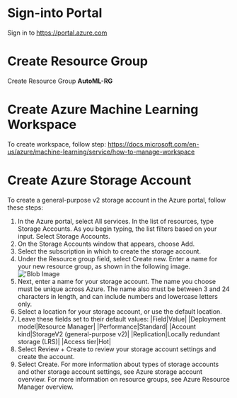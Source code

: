 # Sign-into Portal

Sign in to https://portal.azure.com

# Create Resource Group 

Create Resource Group **AutoML-RG**

# Create Azure Machine Learning Workspace

To create workspace, follow step: https://docs.microsoft.com/en-us/azure/machine-learning/service/how-to-manage-workspace

# Create Azure Storage Account

To create a general-purpose v2 storage account in the Azure portal, follow these steps:
1. In the Azure portal, select All services. In the list of resources, type Storage Accounts. As you begin typing, the list filters based on your input. Select Storage Accounts.
2. On the Storage Accounts window that appears, choose Add.
3. Select the subscription in which to create the storage account.
4. Under the Resource group field, select Create new. Enter a name for your new resource group, as shown in the following image.
!['Blob Image]("../../media/images/create-resource-group.png")
5. Next, enter a name for your storage account. The name you choose must be unique across Azure. The name also must be between 3 and 24 characters in length, and can include numbers and lowercase letters only.
6. Select a location for your storage account, or use the default location.
7. Leave these fields set to their default values: 
	|Field|Value|
	|Deployment model|Resource Manager|
	|Performance|Standard|
	|Account kind|StorageV2 (general-purpose v2)|
	|Replication|Locally redundant storage (LRS)|
	|Access tier|Hot|
8. Select Review + Create to review your storage account settings and create the account.
9. Select Create.
For more information about types of storage accounts and other storage account settings, see Azure storage account overview. For more information on resource groups, see Azure Resource Manager overview.
